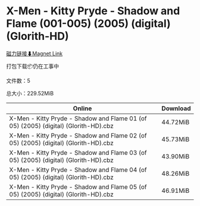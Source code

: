 # X-Men - Kitty Pryde - Shadow and Flame (001-005) (2005) (digital) (Glorith-HD)

[磁力链接⬇Magnet Link](magnet:?xt=urn:btih:8ebe64d8e249b7dea634fddc0929cc45b5625057&dn=X-Men%20-%20Kitty%20Pryde%20-%20Shadow%20and%20Flame%20%28001-005%29%20%282005%29%20%28digital%29%20%28Glorith-HD%29)

打包下载📦仍在工事中

文件数：5

总大小：229.52MiB

Online | Download
--- | ---
X-Men - Kitty Pryde - Shadow and Flame 01 (of 05) (2005) (digital) (Glorith-HD).cbz | 44.72MiB
X-Men - Kitty Pryde - Shadow and Flame 02 (of 05) (2005) (digital) (Glorith-HD).cbz | 45.73MiB
X-Men - Kitty Pryde - Shadow and Flame 03 (of 05) (2005) (digital) (Glorith-HD).cbz | 43.90MiB
X-Men - Kitty Pryde - Shadow and Flame 04 (of 05) (2005) (digital) (Glorith-HD).cbz | 48.26MiB
X-Men - Kitty Pryde - Shadow and Flame 05 (of 05) (2005) (digital) (Glorith-HD).cbz | 46.91MiB
